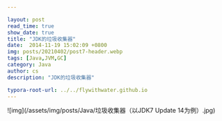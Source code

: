```yaml
---

layout: post
read_time: true
show_date: true
title: "JDK的垃圾收集器"
date:  2014-11-19 15:02:09 +0800
img: posts/20210402/post7-header.webp
tags: [Java,JVM,GC]
category: Java
author: cs
description: "JDK的垃圾收集器"

typora-root-url: ../../flywithwater.github.io
---
```


![img](/assets/img/posts/Java/垃圾收集器（以JDK7 Update 14为例）.jpg)

